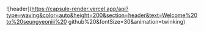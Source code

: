 ![header](https://capsule-render.vercel.app/api?type=waving&color=auto&height=200&section=header&text=Welcome%20to%20seungyeoniii%20 github%20&fontSize=30&animation=twinking)

